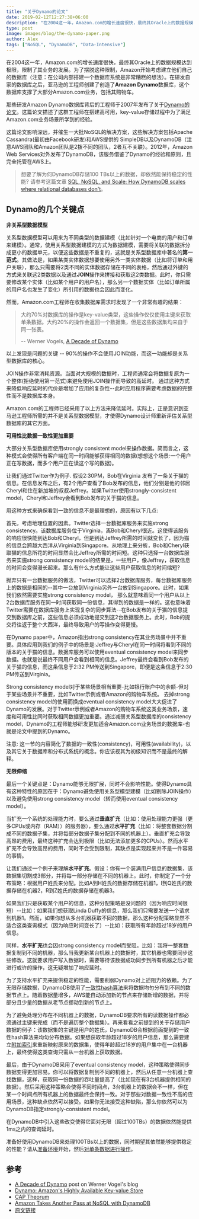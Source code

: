 ```yaml
---
title: "关于Dynamo的论文"
date: 2019-02-12T12:27:38+06:00
description: "在2004这一年，Amazon.com的增长速度很快，最终其Oracle上的数据规模达到极限，限制了其业务的发展。为了摆脱这种限制，Amazon开始考虑建立他们自己的数据库（注意：在公司内部搭建一个数据库系统是非常糟糕的想法）。在研发自家的数据库之后，亚马逊的工程师创建了创造了**Amazon Dynamo**数据库，这个数据库支撑了大部分Amazon.com业务，包括其购物车。"
type: post
image: images/blog/the-dynamo-paper.png
author: Alex
tags: ["NoSQL", "DynamoDB", "Data-Intensive"]
---
```


在2004这一年，Amazon.com的增长速度很快，最终其Oracle上的数据规模达到极限，限制了其业务的发展。为了摆脱这种限制，Amazon开始考虑建立他们自己的数据库（注意：在公司内部搭建一个数据库系统是非常糟糕的想法）。在研发自家的数据库之后，亚马逊的工程师创建了创造了**Amazon Dynamo**数据库，这个数据库支撑了大部分Amazon.com业务，包括其购物车。

那些研发Amazon Dynamo数据库背后的工程师于2007年发布了关于[Dynamo的论文](http://www.allthingsdistributed.com/files/amazon-dynamo-sosp2007.pdf)。这篇论文描述了这群工程师在搭建高可用，key-value存储过程中为了满足Amazon.com业务场景所学到的经验。

这篇论文影响深远，并催生一大批NoSQL的解决方案，这些解决方案包括Apache Cassandra(最初由Facebook研发)和AWS提供的 SimpleDB以及DynamoDB（注意AWS团队和Amazon团队是2拨不同的团队，2者互不关联）。2012年，Amazon Web Services对外发布了DynamoDB，该服务借鉴了Dynamo的经验和原则，且完全托管在AWS上。


> 想要了解为何DynamoDB存储100 TBs以上的数据，却依然能保持稳定的性能? 请参考这篇文章 [SQL, NoSQL, and Scale: How DynamoDB scales where relational databases don't](https://www.alexdebrie.com/posts/dynamodb-no-bad-queries/)。

## Dynamo的几个关键点

**非关系型数据模型**

关系型数据模型可以用来为不同类型的数据建模（比如针对一个电商的用户和订单来建模）。通常，使用关系型数据建模的方式为数据建模，需要将关联的数据拆分成更小的数据单元，以便这些数据是不重复的，这就是关系型数据库中著名的**第一范式**。其做法是，如果某类实体数据想要使用另外一类实体数据（比如将订单和用户关联），那么只需要将2类不同的实体数据存储在不同的表格，然后通过外键的方式来关联这2类数据以及通过**JOIN**操作来拼接和获取这2类数据。此时，你只需要修改某个实体（比如某个用户的用户名），那么另一个数据实体（比如订单所属的用户名也发生了变化）所引用的数据也会因此而变化。

然而，Amazon.com工程师在收集数据库需求时发现了一个非常有趣的结果：

>大约70%对数据库的操作是key-value类型，这些操作仅仅使用主键来获取单条数据。大约20%的操作会返回一个数据集，但是这些数据集均来自于同一张表。
>
>-- Werner Vogels, [A Decade of Dynamo](http://www.allthingsdistributed.com/2017/10/a-decade-of-dynamo.html)

以上发现是问题的关键 -- 90%的操作不会使用JOIN功能，而这一功能却是关系型数据库的核心。

JOIN操作非常消耗资源。当面对大规模的数据时，工程师通常会将数据复原为一个整体(拒绝使用第一范式)来避免使用JOIN操作而导致的高延时。 通过这种方式来降低响应延时的代价是增加了应用的复杂性--此时应用程序需要考虑数据的完整性而不是数据库本身。

Amazon.com的工程师已经采用了以上方法来降低延时。实际上，正是意识到亚马逊工程师所需的并不是关系型数据模型，才使得Dynamo设计师重新评估关系型数据库的其它方面。

**可用性比数据一致性更加重要**

大部分关系型数据库使用strongly consistent model来操作数据。简而言之，这种模式会使得所有客户端在同一时间能够获得相同的数据(想想这个场景:一个用户正在写数据，而多个用户正在读这个写的数据)。

让我们通过Twitter作为例子. 假设2:30PM，Bob在Virginia 发布了一条关于猫的信息。在信息发布之后，有2个用户查看了Bob发布的信息，他们分别是他的邻居Cheryl和住在新加坡的叔叔Jeffrey。如果Twitter使用strongly-consistent model，Cheryl和Jeffrey会看到Bob发布的关于猫的信息。

用这种方式来确保看到一致的信息不是最理想的，原因有以下几点:

首先，考虑地理位置的因素。Twitter选择一台数据库服务来实施strong consistency。该数据库服务位于Virginia，离Bob和Cheryl很近。这使得该服务的响应很快能到达Bob和Cheryl，但是到达Jeffrey所需的时间就变长了，因为猫的信息会跨越大西洋从Virginia到Singapore。从地理上来分析，Bob和Cheryl获取猫的信息所花的时间显然会比Jeffrey所需的时间短。这种只选择一台数据库服务来实施strong consistency model的结果是，一些用户，像Jeffrey，获取信息的时间会变得漫长起来。那么有什么方式能让这些用户获取信息的时间缩短?

抛弃只有一台数据服务的做法，Twitter可以选择2台数据库服务，每台数据库服务上的数据是相同的--其中一台放到Virginia另外一台放到Singapore。此时，如果我们依然需要实施strong consistency model， 那么就意味着同一个用户从以上2台数据库服务在同一时间获取同一份信息，其得到的数据是一样的。这也意味着Twitter需要在数据库服务上实现复杂的同步算法--在Bob发布的关于猫的信息提交到数据库之前，这些信息必须成功地提交到这2台数据服务上。此时，Bob的提交将往返于整个大西洋，最终导致用户的写操作变得更慢。

在Dynamo paper中，Amazon指出strong consistency在其业务场景中并不重要。具体应用到我们的例子中的场景是:Jeffrey与Cheryl在同一时间将看到不同的版本的关于猫的信息。数据库服务可以使用eventual consistency model来同步数据。也就是说最终不同用户会看到相同的信息。Jeffrey最终会看到Bob发布的关于猫的信息，而这条信息于2:32 PM传送到Singapore，即便是这条信息于2:30 PM传送到Virginia。

Strong consistency model对于某些场景相当重要-比如银行账户中的余额-但对于某些场景并不重要，比如Twitter示例或者Amazon的购物车系统。 去掉strong consistency model的使用而换成eventual consistency model大大促进了Dynamo的发展。对于Twitter示例或者Amazon的购物车系统这类业务场景，速度和可用性比同时获取相同数据更加重要。通过减弱关系型数据库的consistency model，Dynamo的工程师能够研发更加适合Amazon.com业务场景的数据库-也就是论文中提到的Dynamo。

注意: 这一节的内容简化了数据的一致性(consistency)，可用性(availability)，以及其它关于数据库和分布式系统的概念。你应该视其为初级知识而不是最终的解释。

**无限伸缩**

最后一个关键点是：Dynamo能够无限扩展，同时不会影响性能。使得Dynamo具有这种特性的原因在于：Dynamo避免使用关系型模型建模（比如剔除JOIN操作）以及避免使用strong consistency model（转而使用eventual consistency model）。

当扩充一个系统的处理能力时，要么通过**垂直扩充**（比如：使用处理能力更强（更多CPUs或内存（RAM））的服务器），要么通过**水平扩充**（比如：将整套数据分割成不同的数据子集，并将每部分数据子集分配到不同的机器上）。垂直扩充会导致高昂的费用，最终这种扩充会达到极限（比如无法添加更多的CPUs）。然而水平扩充不会导致高昂的费用，同时不会受到限制，其缺点是实现起来并不是一件容易的事情。

让我们通过一个例子来理解**水平扩充**。假设：你有一个装满用户信息的数据集，该数据集切割成3部分，并将每一部分存储在不同的机器上。此时，你制定了一个分布策略：根据用户姓氏来分配。比如A到H姓氏的数据存储在机器1，I到Q姓氏的数据存储在机器2，R到Z姓氏的数据存储在机器3。

如果我们只是获取某个用户的信息，这种分配策略是没问题的（因为响应时间很短）--比如：如果我们想获取Linda Duffy的信息，那么我们只需要发送一个请求到机器1。然而，如果你想从多台机器获取不同的数据，那么这种分配策略显然不适合这类查询模式（因为响应时间变长了）--比如：获取所有年龄超过18岁的用户信息。

同样，**水平扩充**也会因strong consistency model而受阻。比如：我将一整套数据复制到不同的机器，那么当我更新某台机器上的数据时，其它机器也需要同步这些修改。这就要求用户写入数据时，需要等待该数据成功同步到所有机器之后才能进行或许的操作，这无疑增加了响应延时。

为了支持水平扩充来提供稳定的性能，需要削弱Dynamo对上述阻力的依赖。为了无限存储数据，DynamoDB使用了[一致性hash算法](https://en.wikipedia.org/wiki/Consistent_hashing)来将数据均匀分布到不同的数据节点上。随着数据量增多，AWS能自动添加新的节点来存储新增的数据，并将部分且少量的数据从老节点挪动到新的节点上。

为了避免处理分布在不同机器上的数据，DynamoDB要求所有的读数据操作都必须通过主键来完成（而不是遍历整个数据集）。再来看看之前提到的关于存储用户数据的例子：该数据集的主键是用户的姓氏，DynamoDB会根据前面提到的一致性hash算法来均匀分布数据。如果想获取年龄超过18岁的用户信息，那么需要建立[附加索引](https://2cloudlab.com/nosql/secondary-indexes/)来重新映射原来的数据集，使得年龄超过18岁的用户集中在一台机器上，最终使得这类查询只需从一台机器上获取数据。

最后，由于DynamoDB采用了eventual consistency model，这种策略使得同步数据变得更加容易。你可以将数据复制到不同的机器上，然后从任意一台机器上查找数据，这样，获取同一份数据的吞吐量提高了（比如现在有3台机器提供相同的数据）。然后采用这种策略会使得不同时间点，3台机器上的数据会不一样，但在某一个时间点所有机器上的数据最终会保持一致。对于那些对数据一致性不高的应用场景，这种缺点依然可以接受。如果你无法接受这种缺陷，那么你依然可以为DynamoDB指定strongly-consistent model。

在DynamoDB中引入这些改变使得它面对无限（超过100TBs）的数据依然能提供1ms之内的查询延时。

准备好使用DynamoDB来处理100TBs以上的数据，同时期望其依然能够提供稳定的性能？请从[准备环境](https://2cloudlab.com/nosql/environment-setup/)开始，然后[对单条数据进行操作](https://2cloudlab.com/nosql/anatomy-of-an-item/)。

## 参考

* [A Decade of Dynamo](http://www.allthingsdistributed.com/2017/10/a-decade-of-dynamo.html) post on Werner Vogel's blog
* [Dynamo: Amazon's Highly Available Key-value Store](http://www.allthingsdistributed.com/files/amazon-dynamo-sosp2007.pdf)
* [CAP Theorum](https://en.wikipedia.org/wiki/CAP_theorem)
* [Amazon Takes Another Pass at NoSQL with DynamoDB](http://readwrite.com/2012/01/18/amazon-enters-the-nosql-market/)
* [原文链接](https://www.dynamodbguide.com/the-dynamo-paper)